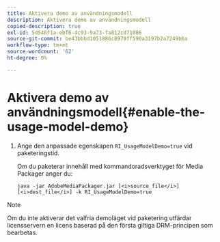 ```yaml
---
title: Aktivera demo av användningsmodell
description: Aktivera demo av användningsmodell
copied-description: true
exl-id: 5d546f1a-ebf6-4c93-9a73-fa812cd71086
source-git-commit: be43bbbd1051886c8979ff590a3197b2a7249b6a
workflow-type: tm+mt
source-wordcount: '62'
ht-degree: 0%

---
```


# Aktivera demo av användningsmodell{#enable-the-usage-model-demo}

1. Ange den anpassade egenskapen `RI_UsageModelDemo=true` vid paketeringstid.

   Om du paketerar innehåll med kommandoradsverktyget för Media Packager anger du:

   ```
   java -jar AdobeMediaPackager.jar [<i>source_file</i>] [<i>dest_file</i>] -k RI_UsageModelDemo=true
   ```

>[!NOTE]
>
>Om du inte aktiverar det valfria demoläget vid paketering utfärdar licensservern en licens baserad på den första giltiga DRM-principen som bearbetas.
